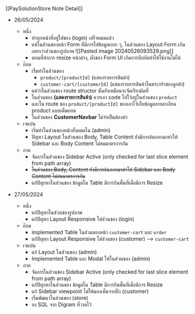 [[PaySolutionStore Note Detail]] 

- 26/05/2024
	- หนึ่ง 
		- ทำทุกหน้าที่อยู่ใส่ของ (login) เสร็จหมดแล้ว
		- แต่ในส่วนของหน้า Form ที่มีการใส่ข้อมูลเยอะ ๆ, ในส่วนของ Layout Form เกินเลยกว่าส่วนของรูปภาพ ![[Pasted image 20240526093529.png]]
		- ตอนที่ทำการ resize หน้าต่าง, ผั่งของ Form UI เกิดการบีบอัดทำให้ใช้งานไม่ได้
	- ก๊อด
		- เริ่มทำในส่วนของ 
			- `product/[productId]` (แสดงรายการสินค้า) 
			- `customer-cart/[customerId]`  (แสดงรายการสินค้าในตระกร้าของลูกค้า) 
		- แต่ว่าในส่วนของ route structor นั้นยังเหมือนจะจัดเรียงผิดที่
		- ในส่วนของ **(แสดงรายการสินค้า)** ควรเอา code ไปใว้อยู่ในส่วนของ `product` 
		- และใน route ของ `product/[productId]` ของเอาไว้เก็บข้อมูลลายละเอียด product แบบเต็มแทน
		- ในส่วนของ **CustomerNavbar** ไม่จำเป็นต้องทำ
	- เจแปน
		- เริ่มทำในส่วนของหน้าทั้งหมดใน (admin)
		- ปัญหา Layout ในส่วนของ Body, Table Content ยังมีการล้นออกมาทำให้ Sidebar และ Body Content ไม่สมมาตรการกัน
	- ภาค
		- จัดการในส่วนของ Sidebar Active (only checked for last slice element from path array) 
		- ~~ในส่วนของ Body, Content ยังมีการล้นออกมาทำให้ Sidebar และ Body Content ไม่สมมาตรการกัน~~ 
		- แก้ปัญาหาในส่วนของ ข้อมูลใน Table มีการกินพื้นที่เมื่อมีการ Resize 

- 27/05/2024
	- หนึ่ง 
		- แก้ปัญหาในส่วนของรูปภาพ 
		- แก้ปัญหา Layout Responsive ใส่ส่วนของ (login)
	- ก๊อด
		- implemented Table ในส่วนของหน้า `customer-cart` และ `order`
		- แก้ปัญหา Layout Responsive ใส่ส่วนของ (customer) --> `customer-cart`
	- เจแปน
		- แก้ Layout ในส่วนของ (admin)
		- Implemented Table และ Modal ให้ในส่วนของ (admin)
	- ภาค
		 - จัดการในส่วนของ Sidebar Active (only checked for last slice element from path array) 
		- แก้ปัญาหาในส่วนของ ข้อมูลใน Table มีการกินพื้นที่เมื่อมีการ Resize 
		- แก้ Sidebar viewpoint ไม่ให้มองเห็นจากฝั่ง (customer)
		- เริ่มพัฒนาในส่วนของ (store)
		- ลง SQL จาก Digram ที่วาดไว้
